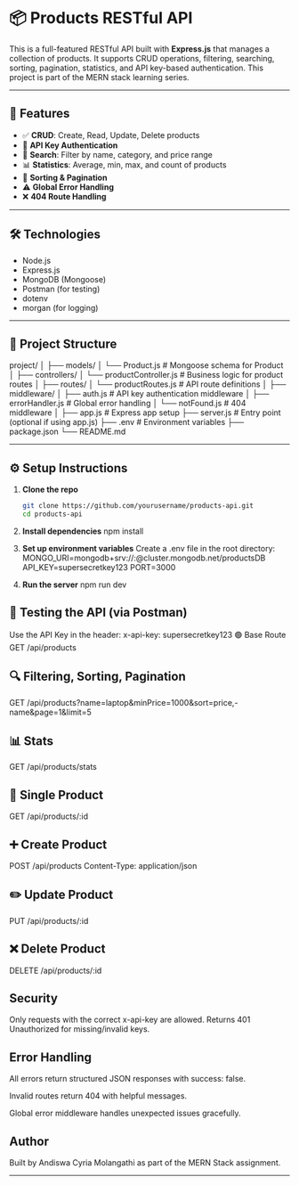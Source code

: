 # 📦 Products RESTful API

This is a full-featured RESTful API built with **Express.js** that manages a collection of products. It supports CRUD operations, filtering, searching, sorting, pagination, statistics, and API key-based authentication. This project is part of the MERN stack learning series.

---

## 🚀 Features

- ✅ **CRUD**: Create, Read, Update, Delete products
- 🔐 **API Key Authentication**
- 🔎 **Search**: Filter by name, category, and price range
- 📊 **Statistics**: Average, min, max, and count of products
- 🧮 **Sorting & Pagination**
- ⚠️ **Global Error Handling**
- ❌ **404 Route Handling**

---

## 🛠️ Technologies

- Node.js
- Express.js
- MongoDB (Mongoose)
- Postman (for testing)
- dotenv
- morgan (for logging)

---

## 📁 Project Structure

project/
│
├── models/
│ └── Product.js # Mongoose schema for Product
│
├── controllers/
│ └── productController.js # Business logic for product routes
│
├── routes/
│ └── productRoutes.js # API route definitions
│
├── middleware/
│ ├── auth.js # API key authentication middleware
│ ├── errorHandler.js # Global error handling
│ └── notFound.js # 404 middleware
│
├── app.js # Express app setup
├── server.js # Entry point (optional if using app.js)
├── .env # Environment variables
├── package.json
└── README.md


---

## ⚙️ Setup Instructions

1. **Clone the repo**
   ```bash
   git clone https://github.com/yourusername/products-api.git
   cd products-api

2. **Install dependencies**
npm install

3. **Set up environment variables**
Create a .env file in the root directory:
MONGO_URI=mongodb+srv://<username>:<password>@cluster.mongodb.net/productsDB
API_KEY=supersecretkey123
PORT=3000

4. **Run the server**
npm run dev

## 🧪 Testing the API (via Postman)

Use the API Key in the header:
x-api-key: supersecretkey123
🟢 Base Route
GET /api/products

## 🔍 Filtering, Sorting, Pagination

GET /api/products?name=laptop&minPrice=1000&sort=price,-name&page=1&limit=5

## 📊 Stats
GET /api/products/stats

## 📄 Single Product
GET /api/products/:id

## ➕ Create Product
POST /api/products
Content-Type: application/json

## ✏️ Update Product
PUT /api/products/:id

## ❌ Delete Product
DELETE /api/products/:id


## Security
Only requests with the correct x-api-key are allowed.
Returns 401 Unauthorized for missing/invalid keys.

## Error Handling 
All errors return structured JSON responses with success: false.

Invalid routes return 404 with helpful messages.

Global error middleware handles unexpected issues gracefully.

## Author
Built by Andiswa Cyria Molangathi as part of the MERN Stack assignment. 

---


